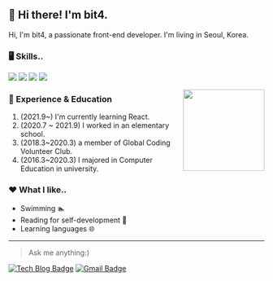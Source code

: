## 🙋 Hi there! I'm bit4.

Hi, I'm bit4, a passionate front-end developer. I'm living in Seoul, Korea. 

### 🖥️ Skills..
<!-- <img src="https://img.shields.io/badge/[쓰고 싶은 텍스트]-[컬러 코드]?style=flat-square&logo=[브랜드 이름]&logoColor=white"/> -->
<img src="https://img.shields.io/badge/HTML-E34F26?style=flat-square&logo=HTML5&logoColor=white"/> <img src="https://img.shields.io/badge/CSS-1572B6?style=flat-square&logo=CSS3&logoColor=white"/> <img src="https://img.shields.io/badge/JavaScript-F7DF1E?style=flat-square&logo=JavaScript&logoColor=white"/> <img src="https://img.shields.io/badge/React-61DAFB?style=flat-square&logo=React&logoColor=white"/>

<img align='right' src="https://github-readme-stats.vercel.app/api?username=devbit4" height="160">

### 🎍 Experience & Education
1. (2021.9~) I'm currently learning React.
2. (2020.7 ~ 2021.9) I worked in an elementary school.
3. (2018.3~2020.3) a member of Global Coding Volunteer Club.
4. (2016.3~2020.3) I majored in Computer Education in university.

### ❤️ What I like.. 
* Swimming 🏊
* Reading for self-development 📖
* Learning languages 🌐

---
> Ask me anything:) 

[![Tech Blog Badge](http://img.shields.io/badge/-Tech%20blog-black?style=flat-square&logo=github&link=https://velog.io/@devbit4)](https://velog.io/@devbit4) [![Gmail Badge](https://img.shields.io/badge/Gmail-d14836?style=flat-square&logo=Gmail&logoColor=white&link=mailto:devbit4gmail.com)](mailto:devbit4gmail.com) 

